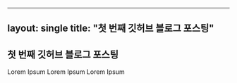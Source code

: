 ----
layout: single
title: "첫 번째 깃허브 블로그 포스팅"
----

## 첫 번째 깃허브 블로그 포스팅

Lorem Ipsum Lorem Ipsum Lorem Ipsum
